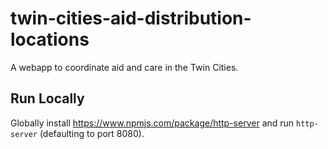 # twin-cities-aid-distribution-locations
A webapp to coordinate aid and care in the Twin Cities.

## Run Locally
Globally install https://www.npmjs.com/package/http-server and run `http-server` (defaulting to port 8080).

